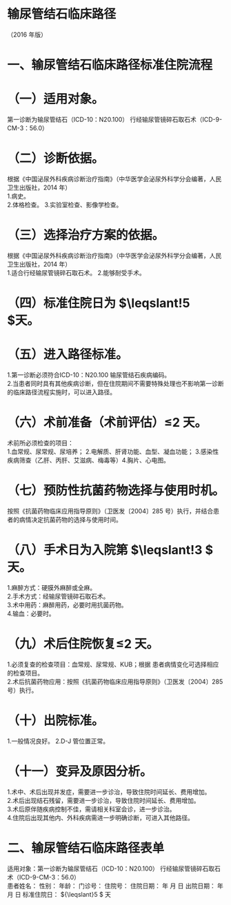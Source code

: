 # 输尿管结石临床路径  
（2016 年版）  
# 一、输尿管结石临床路径标准住院流程  
# （一）适用对象。  
第一诊断为输尿管结石（ICD-10：N20.100） 行经输尿管镜碎石取石术（ICD-9-CM-3：56.0）  
# （二）诊断依据。  
根据《中国泌尿外科疾病诊断治疗指南》（中华医学会泌尿外科学分会编著，人民卫生出版社，2014 年）  
1.病史。  
2.体格检查。 3.实验室检查、影像学检查。  
# （三）选择治疗方案的依据。  
根据《中国泌尿外科疾病诊断治疗指南》（中华医学会泌尿外科学分会编著，人民卫生出版社，2014 年）  
1.适合行经输尿管镜碎石取石术。  2.能够耐受手术。  
# （四）标准住院日为 $\leqslant\!5 $天。  
# （五）进入路径标准。  
1.第一诊断必须符合ICD-10：N20.100 输尿管结石疾病编码。  
2.当患者同时具有其他疾病诊断，但在住院期间不需要特殊处理也不影响第一诊断的临床路径流程实施时，可以进入路径。  
# （六）术前准备（术前评估）≤2 天。  
术前所必须检查的项目：  
1.血常规、尿常规、尿培养； 2.电解质、肝肾功能、血型、凝血功能； 3.感染性疾病筛查（乙肝、丙肝、艾滋病、梅毒等）4.胸片、心电图。  
# （七）预防性抗菌药物选择与使用时机。  
按照《抗菌药物临床应用指导原则》（卫医发〔2004〕285 号）执行，并结合患者的病情决定抗菌药物的选择与使用时间。  
# （八）手术日为入院第 $\leqslant\!3 $ 天。  
1.麻醉方式：硬膜外麻醉或全麻。  
2.手术方式：经输尿管镜碎石取石术。  
3.术中用药：麻醉用药，必要时用抗菌药物。  
4.输血：必要时。  
# （九）术后住院恢复≤2 天。  
1.必须复查的检查项目：血常规、尿常规、KUB；根据 患者病情变化可选择相应的检查项目。  
2.术后抗菌药物应用：按照《抗菌药物临床应用指导原则》（卫医发〔2004〕285 号）执行。  
# （十）出院标准。  
1.一般情况良好。  2.D-J 管位置正常。  
# （十一）变异及原因分析。  
1.术中、术后出现并发症，需要进一步诊治，导致住院时间延长、费用增加。  
2.术后出现结石残留，需要进一步诊治，导致住院时间延长、费用增加。  
3.术后原伴随疾病控制不佳，需请相关科室会诊，进一步诊治。  
4.住院后出现其他内、外科疾病需进一步明确诊断，可进入其他路径。  
# 二、输尿管结石临床路径表单  
适用对象：第一诊断为输尿管结石（ICD-10：N20.100） 行经输尿管镜碎石取石术（ICD-9-CM-3：56.0）  
患者姓名：        性别：    年龄：    门诊号：         住院号：           住院日期：    年  月  日   出院日期：    年  月  日   标准住院日： ${\leqslant}5 $ 天  
